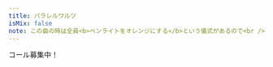 ```yaml
---
title: パラレルワルツ
isMix: false
note: この曲の時は全員<b>ペンライトをオレンジにする</b>という儀式があるので<br />単色しか持ってない人はオレンジに光るペンライトをもってくるようにしましょう
---
```


コール募集中！
